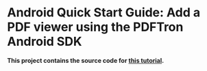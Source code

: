 # Android Quick Start Guide: Add a PDF viewer using the PDFTron Android SDK

**This project contains the source code for [this tutorial](https://www.pdftron.com/documentation/android/guides/getting-started/try-demo).**

